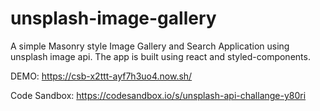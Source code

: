 # unsplash-image-gallery
A simple Masonry style Image Gallery and Search Application using unsplash image api. The app is built using react and styled-components. 

DEMO: https://csb-x2ttt-ayf7h3uo4.now.sh/

Code Sandbox: https://codesandbox.io/s/unsplash-api-challange-y80ri
